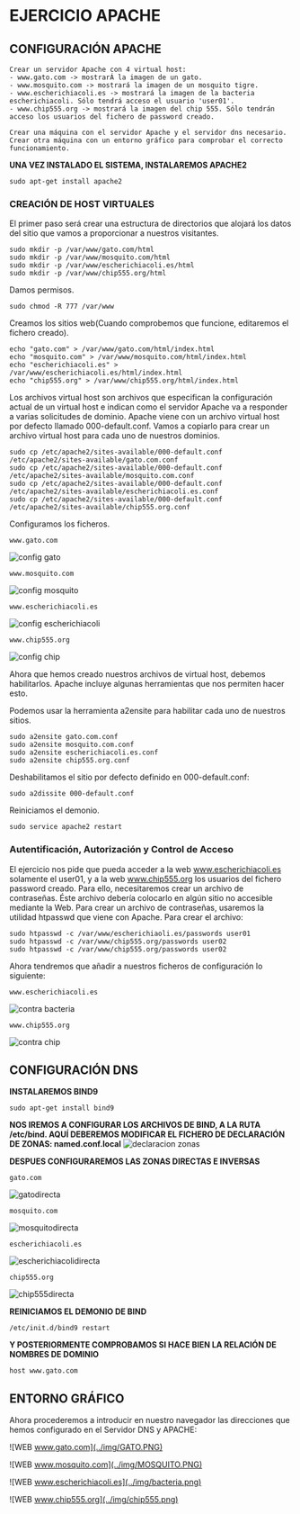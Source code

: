 # EJERCICIO APACHE

## CONFIGURACIÓN APACHE
~~~
Crear un servidor Apache con 4 virtual host:   
- www.gato.com -> mostrarÁ la imagen de un gato.     
- www.mosquito.com -> mostrará la imagen de un mosquito tigre.   
- www.escherichiacoli.es -> mostrará la imagen de la bacteria escherichiacoli. Sólo tendrá acceso el usuario 'user01'.   
- www.chip555.org -> mostrará la imagen del chip 555. Sólo tendrán acceso los usuarios del fichero de password creado.    

Crear una máquina con el servidor Apache y el servidor dns necesario.
Crear otra máquina con un entorno gráfico para comprobar el correcto funcionamiento.
~~~

**UNA VEZ INSTALADO EL SISTEMA, INSTALAREMOS APACHE2**
~~~
sudo apt-get install apache2
~~~

### CREACIÓN DE HOST VIRTUALES

El primer paso será crear una estructura de directorios que alojará los datos del sitio que vamos a proporcionar a nuestros visitantes.
~~~
sudo mkdir -p /var/www/gato.com/html
sudo mkdir -p /var/www/mosquito.com/html
sudo mkdir -p /var/www/escherichiacoli.es/html
sudo mkdir -p /var/www/chip555.org/html
~~~

Damos permisos.
~~~
sudo chmod -R 777 /var/www
~~~

Creamos los sitios web(Cuando comprobemos que funcione, editaremos el fichero creado).
~~~
echo "gato.com" > /var/www/gato.com/html/index.html
echo "mosquito.com" > /var/www/mosquito.com/html/index.html
echo "escherichiacoli.es" > /var/www/escherichiacoli.es/html/index.html
echo "chip555.org" > /var/www/chip555.org/html/index.html
~~~

Los archivos virtual host son archivos que especifican la configuración actual de un virtual host e indican como el servidor Apache va a responder a varias solicitudes de dominio.
Apache viene con un archivo virtual host por defecto llamado 000-default.conf. Vamos a copiarlo para crear un archivo virtual host para cada uno de nuestros dominios.
~~~
sudo cp /etc/apache2/sites-available/000-default.conf /etc/apache2/sites-available/gato.com.conf
sudo cp /etc/apache2/sites-available/000-default.conf /etc/apache2/sites-available/mosquito.com.conf
sudo cp /etc/apache2/sites-available/000-default.conf /etc/apache2/sites-available/escherichiacoli.es.conf
sudo cp /etc/apache2/sites-available/000-default.conf /etc/apache2/sites-available/chip555.org.conf
~~~

Configuramos los ficheros.
~~~
www.gato.com
~~~
![config gato](../img/configato.PNG)
~~~
www.mosquito.com
~~~
![config mosquito](../img/confimosquito.PNG)
~~~
www.escherichiacoli.es
~~~
![config escherichiacoli](../img/configbacteria.PNG)
~~~
www.chip555.org
~~~
![config chip](../img/configchp.PNG)

Ahora que hemos creado nuestros archivos de virtual host, debemos habilitarlos. Apache incluye algunas herramientas que nos permiten hacer esto.

Podemos usar la herramienta a2ensite para habilitar cada uno de nuestros sitios.

~~~
sudo a2ensite gato.com.conf
sudo a2ensite mosquito.com.conf
sudo a2ensite escherichiacoli.es.conf
sudo a2ensite chip555.org.conf
~~~

Deshabilitamos el sitio por defecto definido en 000-default.conf:
~~~
sudo a2dissite 000-default.conf
~~~

Reiniciamos el demonio.
~~~
sudo service apache2 restart
~~~

### Autentificación, Autorización y Control de Acceso
El ejercicio nos pide que pueda acceder a la web www.escherichiacoli.es solamente el user01, y a la web www.chip555.org los usuarios
del fichero password creado. Para ello, necesitaremos crear un archivo de contraseñas. Éste archivo debería colocarlo en algún sitio no accesible mediante la Web. Para crear un archivo de contraseñas, usaremos la utilidad htpasswd que viene con Apache. Para crear el archivo:
~~~
sudo htpasswd -c /var/www/escherichiaoli.es/passwords user01
sudo htpasswd -c /var/www/chip555.org/passwords user02
sudo htpasswd -c /var/www/chip555.org/passwords user02
~~~

Ahora tendremos que añadir a nuestros ficheros de configuración lo siguiente:
~~~
www.escherichiacoli.es
~~~
![contra bacteria](../img/contrabacteria.PNG)
~~~
www.chip555.org
~~~
![contra chip](../img/contrachip.PNG)


## CONFIGURACIÓN DNS
**INSTALAREMOS BIND9**
~~~
sudo apt-get install bind9
~~~

**NOS IREMOS A CONFIGURAR LOS ARCHIVOS DE BIND, A LA RUTA /etc/bind.
AQUÍ DEBEREMOS MODIFICAR EL FICHERO DE DECLARACIÓN DE ZONAS: named.conf.local**
![declaracion zonas](../img/declaraciondns.PNG)

**DESPUES CONFIGURAREMOS LAS ZONAS DIRECTAS E INVERSAS**
~~~
gato.com
~~~
![gatodirecta](../img/gatodns.PNG)
~~~
mosquito.com
~~~
![mosquitodirecta](../img/dnsmosquito.PNG)
~~~
escherichiacoli.es
~~~
![escherichiacolidirecta](../img/dnsbacteria.PNG)
~~~
chip555.org
~~~
![chip555directa](../img/dnschip555.PNG)


**REINICIAMOS EL DEMONIO DE BIND**
~~~
/etc/init.d/bind9 restart
~~~

**Y POSTERIORMENTE COMPROBAMOS SI HACE BIEN LA RELACIÓN DE NOMBRES DE DOMINIO**
~~~
host www.gato.com
~~~

## ENTORNO GRÁFICO

Ahora procederemos a introducir en nuestro navegador las direcciones que hemos configurado en el Servidor DNS y APACHE:

![WEB www.gato.com](../img/GATO.PNG)

![WEB www.mosquito.com](../img/MOSQUITO.PNG)

![WEB www.escherichiacoli.es](../img/bacteria.png)

![WEB www.chip555.org](../img/chip555.png)

